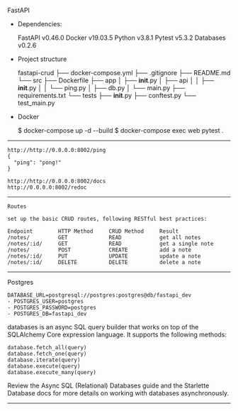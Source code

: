 FastAPI 

* Dependencies:


    FastAPI v0.46.0
    Docker v19.03.5
    Python v3.8.1
    Pytest v5.3.2
    Databases v0.2.6
    


* Project structure


    fastapi-crud
        ├── docker-compose.yml
        ├── .gitignore
        ├── README.md
        └── src
            ├── Dockerfile
            ├── app
            │   ├── __init__.py
            │   ├── api
            │   │   ├── __init__.py
            │   │   └── ping.py
            │   ├── db.py
            │   └── main.py
            ├── requirements.txt
            └── tests
                ├── __init__.py
                ├── conftest.py
                └── test_main.py

* Docker


    $ docker-compose up -d --build
    $ docker-compose exec web pytest .



*************************
    http://http://0.0.0.0:8002/ping
    {
      "ping": "pong!"
    }

    http://http://0.0.0.0:8002/docs    
    http://0.0.0.0:8002/redoc

***********************
    Routes

    set up the basic CRUD routes, following RESTful best practices:
    
    Endpoint 	    HTTP Method 	CRUD Method 	Result
    /notes/ 	    GET 	        READ 	        get all notes
    /notes/:id/ 	GET 	        READ 	        get a single note
    /notes/ 	    POST 	        CREATE 	        add a note
    /notes/:id/ 	PUT 	        UPDATE 	        update a note
    /notes/:id/ 	DELETE 	        DELETE 	        delete a note
***************************
Postgres 
 
    DATABASE_URL=postgresql://postgres:postgres@db/fastapi_dev
    - POSTGRES_USER=postgres
    - POSTGRES_PASSWORD=postgres
    - POSTGRES_DB=fastapi_dev


databases is an async SQL query builder that works on top of the SQLAlchemy Core expression language. It supports the following methods:

    database.fetch_all(query)
    database.fetch_one(query)
    database.iterate(query)
    database.execute(query)
    database.execute_many(query)

Review the Async SQL (Relational) Databases guide and the Starlette Database docs for more details on working with databases asynchronously.


***************************